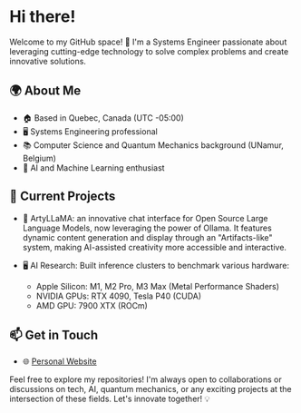 # Hi there!

Welcome to my GitHub space! 🚀 I'm a Systems Engineer passionate about leveraging cutting-edge technology to solve complex problems and create innovative solutions.

## 🌍 About Me
- 🏠 Based in Quebec, Canada (UTC -05:00)
- 🖥️ Systems Engineering professional
- 📚 Computer Science and Quantum Mechanics background (UNamur, Belgium)
- 🧠 AI and Machine Learning enthusiast

## 🚀 Current Projects
- 🦙 ArtyLLaMA: an innovative chat interface for Open Source Large Language Models, now leveraging the power of Ollama. It features dynamic content generation and display through an "Artifacts-like" system, making AI-assisted creativity more accessible and interactive.

- 🖥️ AI Research: Built inference clusters to benchmark various hardware:
  - Apple Silicon: M1, M2 Pro, M3 Max (Metal Performance Shaders)
  - NVIDIA GPUs: RTX 4090, Tesla P40 (CUDA)
  - AMD GPU: 7900 XTX (ROCm)

## 📫 Get in Touch
- 🌐 [Personal Website](https://kroonen.ca)

Feel free to explore my repositories! I'm always open to collaborations or discussions on tech, AI, quantum mechanics, or any exciting projects at the intersection of these fields. Let's innovate together! 💡

